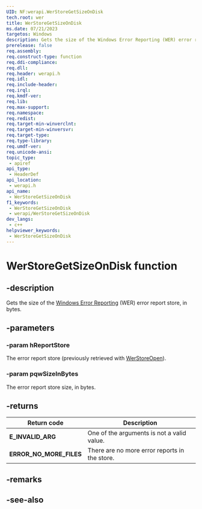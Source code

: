 ```yaml
---
UID: NF:werapi.WerStoreGetSizeOnDisk
tech.root: wer
title: WerStoreGetSizeOnDisk
ms.date: 07/21/2023
targetos: Windows
description: Gets the size of the Windows Error Reporting (WER) error report store, in bytes.
prerelease: false
req.assembly: 
req.construct-type: function
req.ddi-compliance: 
req.dll: 
req.header: werapi.h
req.idl: 
req.include-header: 
req.irql: 
req.kmdf-ver: 
req.lib: 
req.max-support: 
req.namespace: 
req.redist: 
req.target-min-winverclnt: 
req.target-min-winversvr: 
req.target-type: 
req.type-library: 
req.umdf-ver: 
req.unicode-ansi: 
topic_type:
 - apiref
api_type:
 - HeaderDef
api_location:
 - werapi.h
api_name:
 - WerStoreGetSizeOnDisk
f1_keywords:
 - WerStoreGetSizeOnDisk
 - werapi/WerStoreGetSizeOnDisk
dev_langs:
 - c++
helpviewer_keywords:
 - WerStoreGetSizeOnDisk
---
```


# WerStoreGetSizeOnDisk function

## -description

Gets the size of the [Windows Error Reporting](../_wer/index.md) (WER) error report store, in bytes.

## -parameters

### -param hReportStore

The error report store (previously retrieved with [WerStoreOpen](/windows/desktop/api/werapi/nf-werapi-werstoreopen)).

### -param pqwSizeInBytes

The error report store size, in bytes.

## -returns

|Return code|Description|
|--- |--- |
|**E_INVALID_ARG**|One of the arguments is not a valid value.|
|**ERROR_NO_MORE_FILES**|There are no more error reports in the store.|

## -remarks

## -see-also
